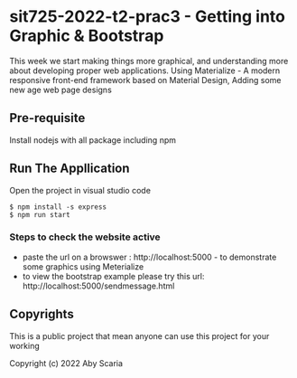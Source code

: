 # sit725-2022-t2-prac3  - Getting into Graphic & Bootstrap 

This week we start making things more graphical, and understanding more about developing proper web applications. 
Using Materialize -  A modern responsive front-end framework based on Material Design, Adding some new age web page designs 

## Pre-requisite
Install nodejs with all package including npm 

## Run The Appllication

Open the project in visual studio code

```
$ npm install -s express
$ npm run start
```
### Steps to check the website active 
- paste the url on a browswer : http://localhost:5000 - to demonstrate some graphics using Meterialize 
- to view the bootstrap example please try this url:  http://localhost:5000/sendmessage.html


## Copyrights
This is a public project that mean anyone can use this project for your working

Copyright (c) 2022 Aby Scaria
